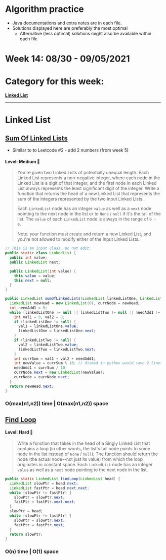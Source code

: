# Algorithm practice

* Java documentations and extra notes are in each file.
* Solutions displayed here are preferably the most optimal
    * Alternative (less optimal) solutions might also be available within each 
    file

# Week 14: 08/30 - 09/05/2021

# Category for this week:
**[Linked List](#linked-list)**<br>

---

# Linked List

## [Sum Of Linked Lists](../LinkedList/src/main/java/SumOfLinkedList.java)
* Similar to to Leetcode #2 - add 2 numbers (from week 5)

#### Level: Medium 📘

> You're given two Linked Lists of potentially unequal length. Each Linked List represents a non-negative integer, where each node in the Linked List is a digit of that integer, and the first node in each Linked List always represents the least significant digit of the integer. Write a function that returns the head of a new Linked List that represents the sum of the integers represented by the two input Linked Lists.
>
> Each `LinkedList` node has an integer `value` as well as a `next` node pointing to the next node in the list or to `None` / `null` if it's the tail of the list. The `value` of each `LinkedList` node is always in the range of `0 - 9`.
>
> Note: your function must create and return a new Linked List, and you're not allowed to modify either of the input Linked Lists.

```java
// This is an input class. Do not edit.
public static class LinkedList {
  public int value;
  public LinkedList next;

  public LinkedList(int value) {
    this.value = value;
    this.next = null;
  }
}

public LinkedList sumOfLinkedLists(LinkedList linkedListOne, LinkedList linkedListTwo) {
  LinkedList newHead = new LinkedList(0), currNode = newHead;
  int needAdd1 = 0;
  while (linkedListOne != null || linkedListTwo != null || needAdd1 != 0) {
    int val1 = 0, val2 = 0;
    if (linkedListOne != null) {
      val1 = linkedListOne.value;
      linkedListOne = linkedListOne.next;
    }
    if (linkedListTwo != null) {
      val2 = linkedListTwo.value;
      linkedListTwo = linkedListTwo.next;
    }
    int currSum = val1 + val2 + needAdd1;
    int newValue = currSum % 10; // divmod in python would save 2 lines
    needAdd1 = currSum / 10;
    currNode.next = new LinkedList(newValue);
    currNode = currNode.next;
  }
  return newHead.next;
}
```

### O(max(n1,n2)) time | O(max(n1,n2)) space

## [Find Loop](../LinkedList/src/main/java/FindLoop.java)

#### Level: Hard 📕

> Write a function that takes in the head of a Singly Linked List that contains a loop (in other words, the list's tail node points to some node in the list instead of `None` / `null`). The function should return the node (the actual node--not just its value) from which the loop originates in constant space.
> Each `LinkedList` node has an integer `value` as well as a `next` node pointing to the next node in the list.

```java
public static LinkedList findLoop(LinkedList head) {
  LinkedList slowPtr = head.next;
  LinkedList fastPtr = head.next.next;
  while (slowPtr != fastPtr) {
    slowPtr = slowPtr.next;
    fastPtr = fastPtr.next.next;
  }
  slowPtr = head;
  while (slowPtr != fastPtr) {
    slowPtr = slowPtr.next;
    fastPtr = fastPtr.next;
  }
  return slowPtr;
}
```

### O(n) time | O(1) space